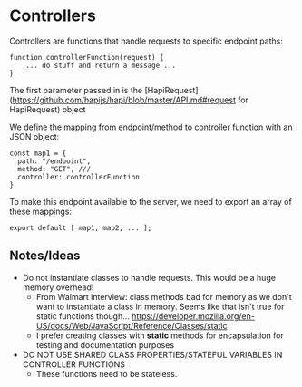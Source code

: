 # Controllers

Controllers are functions that handle requests to specific endpoint paths:

```
function controllerFunction(request) {
    ... do stuff and return a message ...
}
```

The first parameter passed in is the [HapiRequest](https://github.com/hapijs/hapi/blob/master/API.md#request for HapiRequest) object

We define the mapping from endpoint/method to controller function with an JSON object:

```
const map1 = {
  path: "/endpoint",
  method: "GET", ///
  controller: controllerFunction
}
```

To make this endpoint available to the server, we need to export an array of these mappings:

```
export default [ map1, map2, ... ];
```


## Notes/Ideas
 - Do not instantiate classes to handle requests. This would be a huge memory overhead!
    -  From Walmart interview: class methods bad for memory as we don't want to instantiate a class in memory. Seems like that isn't true for static functions though... https://developer.mozilla.org/en-US/docs/Web/JavaScript/Reference/Classes/static
    - I prefer creating classes with __static__  methods for encapsulation for testing and documentation purposes
 - DO NOT USE SHARED CLASS PROPERTIES/STATEFUL VARIABLES IN CONTROLLER FUNCTIONS
    - These functions need to be stateless.
